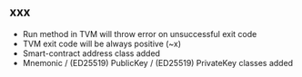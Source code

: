 ## xxx

- Run method in TVM will throw error on unsuccessful exit code
- TVM exit code will be always positive (~x)
- Smart-contract address class added
- Mnemonic / (ED25519) PublicKey / (ED25519) PrivateKey classes added